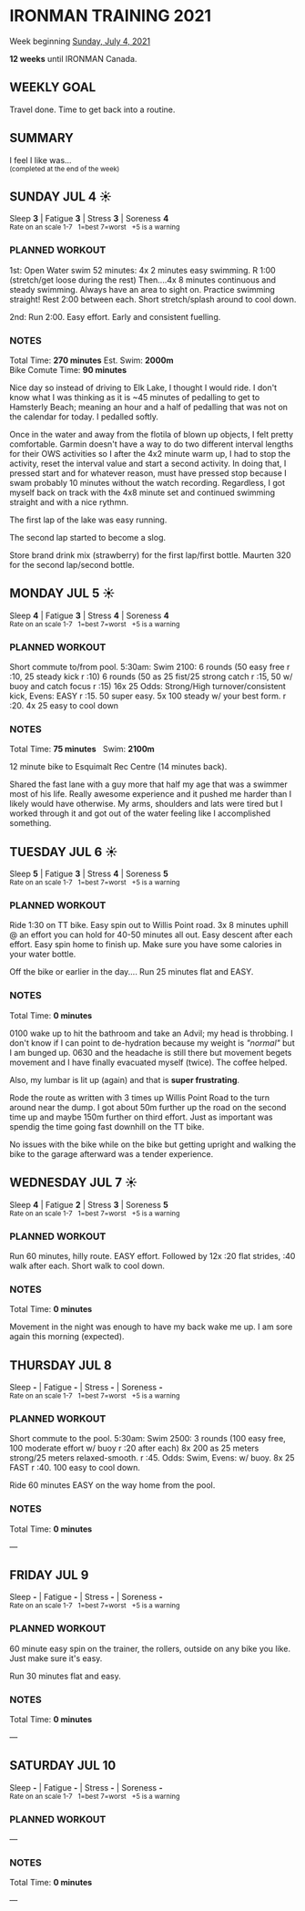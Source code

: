 # IRONMAN TRAINING 2021
Week beginning [Sunday, July 4, 2021](javascript:flick('sun');)

**12 weeks** until IRONMAN Canada.

## WEEKLY GOAL
Travel done.  Time to get back into a routine.

## SUMMARY
I feel I like was...  
<sup>(completed at the end of the week)</sup>
<!--OVERTRAINING|ON THE EDGE|STAYING CONSISTENT|LAGGING A BIT-->


<!---->
## SUNDAY JUL 4 ☀️
Sleep **3** | Fatigue **3** | Stress **3** | Soreness **4**  
<sup>Rate on an scale 1-7 &nbsp; 1=best 7=worst &nbsp; +5 is a warning</sup>

### PLANNED WORKOUT
1st: Open Water swim 52 minutes: 
4x 2 minutes easy swimming. R 1:00 (stretch/get loose during the rest) 
Then....4x 8 minutes continuous and steady swimming. Always have an area to sight on. Practice swimming straight!
Rest 2:00 between each. Short stretch/splash around to cool down. 

2nd: Run 2:00. Easy effort. Early and consistent fuelling.

### NOTES
Total Time: **270 minutes**  Est. Swim: **2000m**  
Bike Comute Time: **90 minutes**

Nice day so instead of driving to Elk Lake, I thought I would ride.  I don't know what I was thinking as it is ~45 minutes of pedalling to get to Hamsterly Beach; meaning an hour and a half of pedalling that was not on the calendar for today.  I pedalled softly.
<!---->
Once in the water and away from the flotila of blown up objects, I felt pretty comfortable.  Garmin doesn't have a way to do two different interval lengths for their OWS activities so I after the 4x2 minute warm up, I had to stop the activity, reset the interval value and start a second activity.  In doing that, I pressed start and for whatever reason, must have pressed stop because I swam probably 10 minutes without the watch recording.  Regardless, I got myself back on track with the 4x8 minute set and continued swimming straight and with a nice rythmn.

The first lap of the lake was easy running.

The second lap started to become a slog.

Store brand drink mix (strawberry) for the first lap/first bottle.  Maurten 320 for the second lap/second bottle.

<!---->
## MONDAY JUL 5 ☀️
Sleep **4** | Fatigue **3** | Stress **4** | Soreness **4**  
<sup>Rate on an scale 1-7 &nbsp; 1=best 7=worst &nbsp; +5 is a warning</sup>

### PLANNED WORKOUT
Short commute to/from pool. 
5:30am: Swim 2100: 
6 rounds (50 easy free r :10, 25 steady kick r :10)
6 rounds (50 as 25 fist/25 strong catch r :15, 50 w/ buoy and catch focus r :15)
16x 25 Odds: Strong/High turnover/consistent kick, Evens: EASY r :15. 
50 super easy. 
5x 100 steady w/ your best form. r :20. 
4x 25 easy to cool down

### NOTES
Total Time: **75 minutes** &nbsp; Swim: **2100m**

12 minute bike to Esquimalt Rec Centre (14 minutes back).

Shared the fast lane with a guy more that half my age that was a swimmer most of his life.  Really awesome experience and it pushed me harder than I likely would have otherwise.  My arms, shoulders and lats were tired but I worked through it and got out of the water feeling like I accomplished something.

<!---->
## TUESDAY JUL 6 ☀️
Sleep **5** | Fatigue **3** | Stress **4** | Soreness **5**  
<sup>Rate on an scale 1-7 &nbsp; 1=best 7=worst &nbsp; +5 is a warning</sup>

### PLANNED WORKOUT
Ride 1:30 on TT bike. Easy spin out to Willis Point road. 3x 8 minutes uphill @ an effort you can hold for 40-50 minutes all out. Easy descent after each effort. Easy spin home to finish up. 
Make sure you have some calories in your water bottle.

Off the bike or earlier in the day.... Run 25 minutes flat and EASY.

### NOTES
Total Time: **0 minutes**

0100 wake up to hit the bathroom and take an Advil; my head is throbbing.  I don't know if I can point to de-hydration because my weight is _"normal"_ but I am bunged up.  0630 and the headache is still there but movement begets movement and I have    finally evacuated myself (twice).  The coffee helped.

Also, my lumbar is lit up (again) and that is **super frustrating**.

Rode the route as written with 3 times up Willis Point Road to the turn around near the dump.  I got about 50m further up the road on the second time up and maybe 150m further on third effort.  Just as important was spendig the time going fast downhill on the TT bike.

No issues with the bike while on the bike but getting upright and walking the bike to the garage afterward was a tender experience.

<!---->
## WEDNESDAY JUL 7 ☀️
Sleep **4** | Fatigue **2** | Stress **3** | Soreness **5**  
<sup>Rate on an scale 1-7 &nbsp; 1=best 7=worst &nbsp; +5 is a warning</sup>

### PLANNED WORKOUT
Run 60 minutes, hilly route. EASY effort. 
Followed by 12x :20 flat strides, :40 walk after each. Short walk to cool down.

### NOTES
Total Time: **0 minutes**

Movement in the night was enough to have my back wake me up.  I am sore again this morning (expected).


<!---->
## THURSDAY JUL 8
Sleep **-** | Fatigue **-** | Stress **-** | Soreness **-**  
<sup>Rate on an scale 1-7 &nbsp; 1=best 7=worst &nbsp; +5 is a warning</sup>

### PLANNED WORKOUT
Short commute to the pool. 
5:30am: Swim 2500: 
3 rounds (100 easy free, 100 moderate effort w/ buoy r :20 after each) 
8x 200 as 25 meters strong/25 meters relaxed-smooth. r :45. Odds: Swim, Evens: w/ buoy. 
8x 25 FAST r :40. 
100 easy to cool down.

Ride 60 minutes EASY on the way home from the pool.

### NOTES
Total Time: **0 minutes**

&mdash; 


<!---->
## FRIDAY JUL 9
Sleep **-** | Fatigue **-** | Stress **-** | Soreness **-**  
<sup>Rate on an scale 1-7 &nbsp; 1=best 7=worst &nbsp; +5 is a warning</sup>

### PLANNED WORKOUT
60 minute easy spin on the trainer, the rollers, outside on any bike you like. Just make sure it's easy.

Run 30 minutes flat and easy.

### NOTES
Total Time: **0 minutes**

&mdash; 


<!---->
## SATURDAY JUL 10
Sleep **-** | Fatigue **-** | Stress **-** | Soreness **-**  
<sup>Rate on an scale 1-7 &nbsp; 1=best 7=worst &nbsp; +5 is a warning</sup>

### PLANNED WORKOUT
&mdash; 

### NOTES
Total Time: **0 minutes**

&mdash; 


<!---->